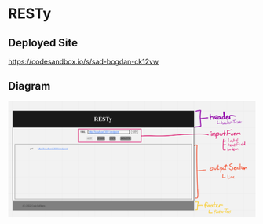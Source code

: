 # RESTy

## Deployed Site

https://codesandbox.io/s/sad-bogdan-ck12vw

## Diagram

![](/public/assets/uml.png)
